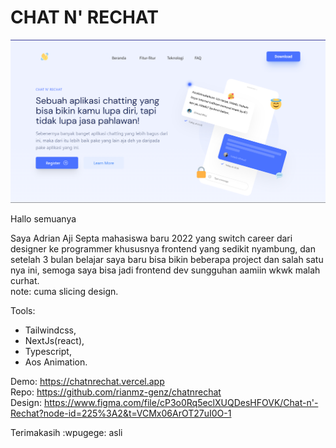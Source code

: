 <h1>CHAT N' RECHAT</h1>
<img src="/public/chatnrechat.png" />

Hallo semuanya 

Saya Adrian Aji Septa mahasiswa baru 2022 yang switch career dari designer ke programmer khususnya frontend yang sedikit nyambung, dan setelah 3 bulan belajar saya baru bisa bikin beberapa project dan salah satu nya ini, semoga saya bisa jadi frontend dev sungguhan aamiin wkwk malah curhat.
<br />
note: cuma slicing design.

Tools:

- Tailwindcss,
- NextJs(react),
- Typescript,
- Aos Animation.

Demo: https://chatnrechat.vercel.app
<br/>
Repo: https://github.com/rianmz-genz/chatnrechat
<br />
Design: https://www.figma.com/file/cP3o0Rq5eclXUQDesHFOVK/Chat-n'-Rechat?node-id=225%3A2&t=VCMx06ArOT27uI0O-1 

Terimakasih  :wpugege:
asli
